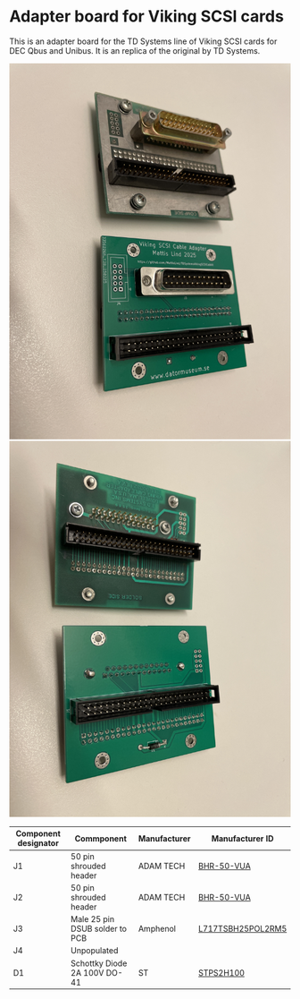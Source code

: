 # Adapter board for Viking SCSI cards

This is an adapter board for the TD Systems line of Viking SCSI cards for DEC Qbus and Unibus.
It is an replica of the original by TD Systems.

![Front](VikingSCSIAdapter_Front.JPG)
![Back](VikingSCSIAdapter_Back.JPG)

| Component designator | Commponent | Manufacturer | Manufacturer ID |
|----------------------|------------|--------------|-----------------|
|      J1              | 50 pin shrouded header | ADAM TECH | [BHR-50-VUA](https://www.mouser.se/ProductDetail/737-BHR-50-VUA)  |
|      J2              | 50 pin shrouded header | ADAM TECH | [BHR-50-VUA](https://www.mouser.se/ProductDetail/737-BHR-50-VUA)  |
|      J3              | Male 25 pin DSUB solder to PCB | Amphenol | [L717TSBH25POL2RM5](https://www.mouser.se/ProductDetail/523-717TSBH25POL2RM5) |
|      J4              | Unpopulated |      |      |
|      D1              | Schottky Diode 2A 100V DO-41 | ST | [STPS2H100](https://www.mouser.se/ProductDetail/511-STPS2H100) |
